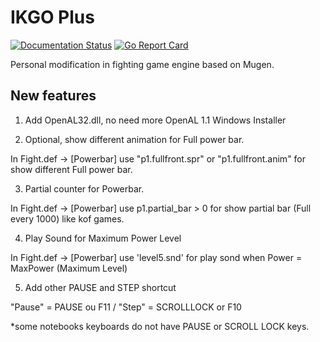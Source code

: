 # IKGO Plus

[![Documentation Status](https://readthedocs.org/projects/ikemen-plus/badge/?version=latest)](https://ikemen-plus.readthedocs.io/en/latest/?badge=latest) [![Go Report Card](https://goreportcard.com/badge/github.com/shinlucho/ikemen-plus)](https://goreportcard.com/report/github.com/shinlucho/ikemen-plus)

Personal modification in fighting game engine based on Mugen.

## New features

1. Add OpenAL32.dll, no need more OpenAL 1.1 Windows Installer

2. Optional, show different animation for Full power bar.

In Fight.def -> [Powerbar] use "p1.fullfront.spr" or "p1.fullfront.anim" for show different Full power bar. 

3. Partial counter for Powerbar.

In Fight.def -> [Powerbar] use p1.partial_bar > 0 for show partial bar (Full every 1000) like kof games. 

4. Play Sound for Maximum Power Level

In Fight.def -> [Powerbar] use 'level5.snd' for play sond when Power = MaxPower (Maximum Level) 

5. Add other PAUSE and STEP shortcut

"Pause" = PAUSE ou F11 / "Step" = SCROLLLOCK or F10

*some notebooks keyboards do not have PAUSE or SCROLL LOCK keys.
